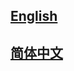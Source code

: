 ## <a href='https://mmediting.readthedocs.io/en/latest/'>English</a>

## <a href='https://mmediting.readthedocs.io/zh_CN/latest/'>简体中文</a>

<!--
This file can be safely removed after
https://github.com/open-mmlab/mmediting/pull/767/files
-->
